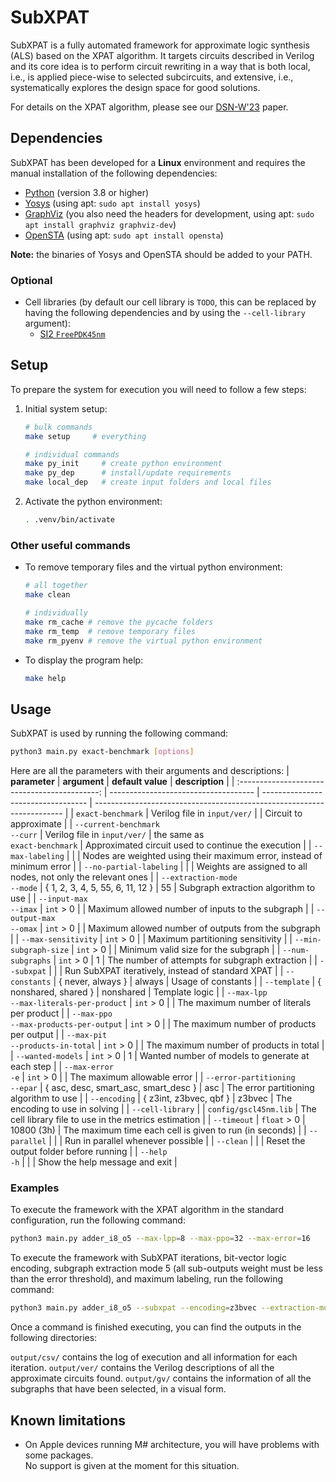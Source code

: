 # SubXPAT

SubXPAT is a fully automated framework for approximate logic synthesis (ALS) based on the XPAT algorithm. It targets circuits described in Verilog and its core idea is to perform circuit rewriting in a way that is both local, i.e., is applied piece-wise to selected subcircuits, and extensive, i.e., systematically explores the design space for good solutions.

For details on the XPAT algorithm, please see our [DSN-W'23] paper.


## Dependencies

SubXPAT has been developed for a **Linux** environment and requires the manual installation of the following dependencies:

- [Python] (version 3.8 or higher)
- [Yosys] (using apt: `sudo apt install yosys`)
- [GraphViz] (you also need the headers for development, using apt: `sudo apt install graphviz graphviz-dev`)
- [OpenSTA] (using apt: `sudo apt install opensta`)

**Note:** the binaries of Yosys and OpenSTA should be added to your PATH.

### Optional

- Cell libraries (by default our cell library is `TODO`, this can be replaced by having the following dependencies and by using the `--cell-library` argument):
  - [SI2 `FreePDK45nm`][FreePDK45nm]


## Setup

To prepare the system for execution you will need to follow a few steps:

1. Initial system setup:
    ```bash
    # bulk commands
    make setup     # everything

    # individual commands
    make py_init     # create python environment
    make py_dep      # install/update requirements
    make local_dep   # create input folders and local files
    ```

2. Activate the python environment:
    ```bash
    . .venv/bin/activate
    ```


### Other useful commands

- To remove temporary files and the virtual python environment:
    ```bash
    # all together
    make clean

    # individually
    make rm_cache # remove the pycache folders
    make rm_temp  # remove temporary files
    make rm_pyenv # remove the virtual python environment
    ```

- To display the program help:
    ```bash
    make help
    ```


## Usage

SubXPAT is used by running the following command:
```bash
python3 main.py exact-benchmark [options]
```

Here are all the parameters with their arguments and descriptions:
| **parameter**                                 | **argument**                         | **default value**                  | **description**                                                        |
| :-------------------------------------------: | ------------------------------------ | ---------------------------------- | ---------------------------------------------------------------------- |
| `exact-benchmark`                             | Verilog file in `input/ver/`         |                                    | Circuit to approximate                                                 |
| `--current-benchmark` <br> `--curr`           | Verilog file in `input/ver/`         | the same as <br> `exact-benchmark` | Approximated circuit used to continue the execution                    |
| `--max-labeling`                              |                                      |                                    | Nodes are weighted using their maximum error, instead of minimum error |
| `--no-partial-labeling`                       |                                      |                                    | Weights are assigned to all nodes, not only the relevant ones          |
| `--extraction-mode` <br> `--mode`             | { 1, 2, 3, 4, 5, 55, 6, 11, 12 }     | 55                                 | Subgraph extraction algorithm to use                                   |
| `--input-max` <br> `--imax`                   | `int` > 0                            |                                    | Maximum allowed number of inputs to the subgraph                       |
| `--output-max` <br> `--omax`                  | `int` > 0                            |                                    | Maximum allowed number of outputs from the subgraph                    |
| `--max-sensitivity`                           | `int` > 0                            |                                    | Maximum partitioning sensitivity                                       |
| `--min-subgraph-size`                         | `int` > 0                            |                                    | Minimum valid size for the subgraph                                    |
| `--num-subgraphs`                             | `int` > 0                            | 1                                  | The number of attempts for subgraph extraction                         |
| `--subxpat`                                   |                                      |                                    | Run SubXPAT iteratively, instead of standard XPAT                      |
| `--constants`                                 | { never, always }                    | always                             | Usage of constants                                                     |
| `--template`                                  | { nonshared, shared }                | nonshared                          | Template logic                                                         |
| `--max-lpp` <br> `--max-literals-per-product` | `int` > 0                            |                                    | The maximum number of literals per product                             |
| `--max-ppo` <br> `--max-products-per-output`  | `int` > 0                            |                                    | The maximum number of products per output                              |
| `--max-pit` <br> `--products-in-total`        | `int` > 0                            |                                    | The maximum number of products in total                                |
| `--wanted-models`                             | `int` > 0                            | 1                                  | Wanted number of models to generate at each step                       |
| `--max-error` <br> `-e`                       | `int` > 0                            |                                    | The maximum allowable error                                            |
| `--error-partitioning` <br> `--epar`          | { asc, desc, smart_asc, smart_desc } | asc                                | The error partitioning algorithm to use                                |
| `--encoding`                                  | { z3int, z3bvec, qbf }               | z3bvec                             | The encoding to use in solving                                         |
| `--cell-library`                              |                                      | `config/gscl45nm.lib`              | The cell library file to use in the metrics estimation                 |
| `--timeout`                                   | `float` > 0                          | 10800 (3h)                         | The maximum time each cell is given to run (in seconds)                |
| `--parallel`                                  |                                      |                                    | Run in parallel whenever possible                                      |
| `--clean`                                     |                                      |                                    | Reset the output folder before running                                 |
| `--help` <br> `-h`                            |                                      |                                    | Show the help message and exit                                         |


### Examples

To execute the framework with the XPAT algorithm in the standard configuration, run the following command:
```bash
python3 main.py adder_i8_o5 --max-lpp=8 --max-ppo=32 --max-error=16
```

To execute the framework with SubXPAT iterations, bit-vector logic encoding, subgraph extraction mode 5 (all sub-outputs weight must be less than the error threshold), and maximum labeling, run the following command:
```bash
python3 main.py adder_i8_o5 --subxpat --encoding=z3bvec --extraction-mode=5 --max-labeling --max-lpp=8 --max-ppo=10 --max-error=16
```


Once a command is finished executing, you can find the outputs in the following directories:

`output/csv/` contains the log of execution and all information for each iteration.
`output/ver/` contains the Verilog descriptions of all the approximate circuits found.
`output/gv/` contains the information of all the subgraphs that have been selected, in a visual form.


## Known limitations

- On Apple devices running M# architecture, you will have problems with some packages. \
  No support is given at the moment for this situation.


<!-- links -->
[DSN-W'23]: https://doi.org/10.1109/DSN-W58399.2023.00049
[Python]: https://www.python.org/downloads
[Yosys]: https://github.com/YosysHQ/yosys
[GraphViz]: https://gitlab.com/graphviz/graphviz
[OpenSTA]: https://github.com/The-OpenROAD-Project/OpenSTA
[FreePDK45nm]: https://si2.org/open-cell-and-free-pdk-libraries/
